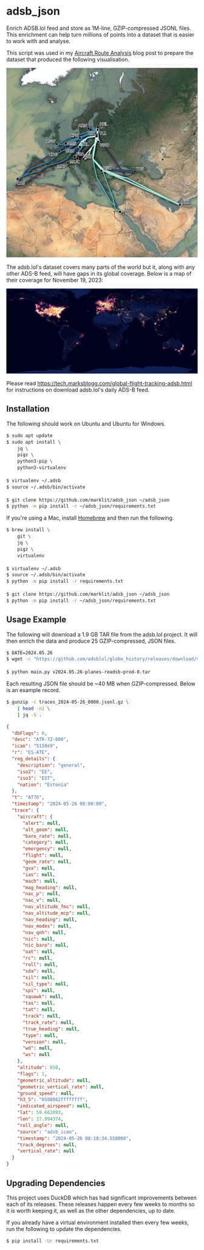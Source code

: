# adsb_json

Enrich ADSB.lol feed and store as 1M-line, GZIP-compressed JSONL files. This enrichment can help turn millions of points into a dataset that is easier to work with and analyse.

This script was used in my [Aircraft Route Analysis](https://tech.marksblogg.com/aircraft-route-analysis-adsb.html) blog post to prepare the dataset that produced the following visualisation.

![YL-AAX Flights for February 2024](YL-AAX.jpg)

The adsb.lol's dataset covers many parts of the world but it, along with any other ADS-B feed, will have gaps in its global coverage. Below is a map of their coverage for November 19, 2023:

![adsb.lol coverage](adsb_h3_5_global.png)

Please read https://tech.marksblogg.com/global-flight-tracking-adsb.html for instructions on download adsb.lol's daily ADS-B feed.

## Installation

The following should work on Ubuntu and Ubuntu for Windows.

```bash
$ sudo apt update
$ sudo apt install \
    jq \
    pigz \
    python3-pip \
    python3-virtualenv

$ virtualenv ~/.adsb
$ source ~/.adsb/bin/activate

$ git clone https://github.com/marklit/adsb_json ~/adsb_json
$ python -m pip install -r ~/adsb_json/requirements.txt
```

If you're using a Mac, install [Homebrew](https://brew.sh/) and then run the following.

```bash
$ brew install \
    git \
    jq \
    pigz \
    virtualenv

$ virtualenv ~/.adsb
$ source ~/.adsb/bin/activate
$ python -m pip install -r requirements.txt

$ git clone https://github.com/marklit/adsb_json ~/adsb_json
$ python -m pip install -r ~/adsb_json/requirements.txt
```

## Usage Example

The following will download a 1.9 GB TAR file from the adsb.lol project. It will then enrich the data and produce 25 GZIP-compressed, JSON files.

```bash
$ DATE=2024.05.26
$ wget -c "https://github.com/adsblol/globe_history/releases/download/v$DATE-planes-readsb-prod-0/v$DATE-planes-readsb-prod-0.tar"

$ python main.py v2024.05.26-planes-readsb-prod-0.tar
```

Each resulting JSON file should be ~40 MB when GZIP-compressed. Below is an example record.

```bash
$ gunzip -c traces_2024-05-26_0000.jsonl.gz \
    | head -n1 \
    | jq -S .
```

```json
{
  "dbFlags": 0,
  "desc": "ATR-72-600",
  "icao": "5110e9",
  "r": "ES-ATE",
  "reg_details": {
    "description": "general",
    "iso2": "EE",
    "iso3": "EST",
    "nation": "Estonia"
  },
  "t": "AT76",
  "timestamp": "2024-05-26 00:00:00",
  "trace": {
    "aircraft": {
      "alert": null,
      "alt_geom": null,
      "baro_rate": null,
      "category": null,
      "emergency": null,
      "flight": null,
      "geom_rate": null,
      "gva": null,
      "ias": null,
      "mach": null,
      "mag_heading": null,
      "nac_p": null,
      "nac_v": null,
      "nav_altitude_fms": null,
      "nav_altitude_mcp": null,
      "nav_heading": null,
      "nav_modes": null,
      "nav_qnh": null,
      "nic": null,
      "nic_baro": null,
      "oat": null,
      "rc": null,
      "roll": null,
      "sda": null,
      "sil": null,
      "sil_type": null,
      "spi": null,
      "squawk": null,
      "tas": null,
      "tat": null,
      "track": null,
      "track_rate": null,
      "true_heading": null,
      "type": null,
      "version": null,
      "wd": null,
      "ws": null
    },
    "altitude": 850,
    "flags": 1,
    "geometric_altitude": null,
    "geometric_vertical_rate": null,
    "ground_speed": null,
    "h3_5": "8508862ffffffff",
    "indicated_airspeed": null,
    "lat": 59.662093,
    "lon": 17.994374,
    "roll_angle": null,
    "source": "adsb_icao",
    "timestamp": "2024-05-26 08:18:34.550000",
    "track_degrees": null,
    "vertical_rate": null
  }
}
```

## Upgrading Dependencies

This project uses DuckDB which has had significant improvements between each of its releases. These releases happen every few weeks to months so it is worth keeping it, as well as the other dependencies, up to date.

If you already have a virtual environment installed then every few weeks, run the following to update the dependencies.

```bash
$ pip install -Ur requirements.txt
```
